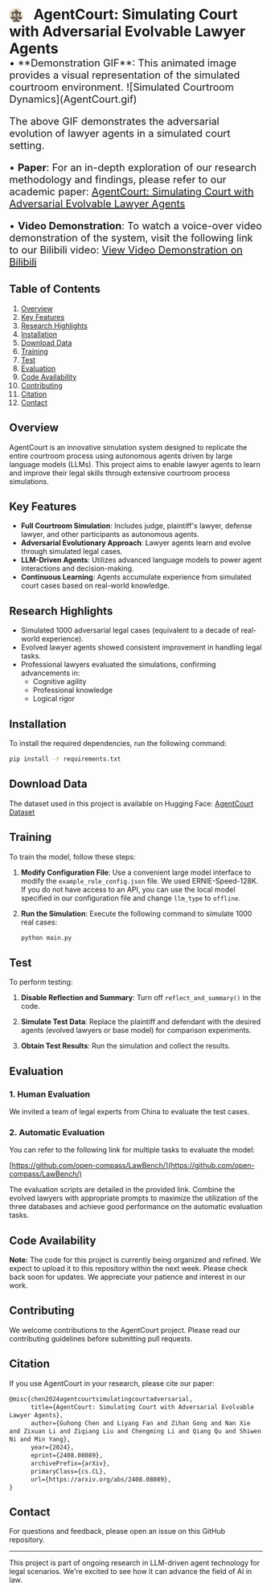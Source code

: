 <h1 id="agentcourt" style="display: inline;">
  <img src="io.png" alt="AgentCourt Logo" style="height: 1em; width: auto; margin-right: 0.5em; vertical-align: middle; display: inline;">
  AgentCourt: Simulating Court with Adversarial Evolvable Lawyer Agents
</h1>

<style>
.large-font {
  font-size: 20px; /* 你可以根据需要调整这个值 */
}
</style>

<div class="large-font">
  • **Demonstration GIF**: This animated image provides a visual representation of the simulated courtroom environment.
  ![Simulated Courtroom Dynamics](AgentCourt.gif)
  
  The above GIF demonstrates the adversarial evolution of lawyer agents in a simulated court setting.

  • **Paper**: For an in-depth exploration of our research methodology and findings, please refer to our academic paper:
  [AgentCourt: Simulating Court with Adversarial Evolvable Lawyer Agents](https://arxiv.org/abs/2408.08089)

  • **Video Demonstration**: To watch a voice-over video demonstration of the system, visit the following link to our Bilibili video:
  [View Video Demonstration on Bilibili](https://www.bilibili.com/video/BV1aXpUe3E6A?t=2323.7)
</div>
   
## Table of Contents

1. [Overview](#overview)
2. [Key Features](#key-features)
3. [Research Highlights](#research-highlights)
4. [Installation](#installation)
5. [Download Data](#download-data)
6. [Training](#training)
7. [Test](#test)
8. [Evaluation](#evaluation)
9. [Code Availability](#code-availability)
10. [Contributing](#contributing)
11. [Citation](#citation)
12. [Contact](#contact)

## Overview

AgentCourt is an innovative simulation system designed to replicate the entire courtroom process using autonomous agents driven by large language models (LLMs). This project aims to enable lawyer agents to learn and improve their legal skills through extensive courtroom process simulations.

## Key Features

- **Full Courtroom Simulation**: Includes judge, plaintiff's lawyer, defense lawyer, and other participants as autonomous agents.
- **Adversarial Evolutionary Approach**: Lawyer agents learn and evolve through simulated legal cases.
- **LLM-Driven Agents**: Utilizes advanced language models to power agent interactions and decision-making.
- **Continuous Learning**: Agents accumulate experience from simulated court cases based on real-world knowledge.

## Research Highlights

- Simulated 1000 adversarial legal cases (equivalent to a decade of real-world experience).
- Evolved lawyer agents showed consistent improvement in handling legal tasks.
- Professional lawyers evaluated the simulations, confirming advancements in:
  - Cognitive agility
  - Professional knowledge
  - Logical rigor

## Installation

To install the required dependencies, run the following command:

```bash
pip install -r requirements.txt
```

## Download Data

The dataset used in this project is available on Hugging Face:
[AgentCourt Dataset](https://huggingface.co/datasets/youzi517/AgentCourt)

## Training

To train the model, follow these steps:

1. **Modify Configuration File**: Use a convenient large model interface to modify the `example_role_config.json` file. We used ERNIE-Speed-128K. If you do not have access to an API, you can use the local model specified in our configuration file and change `llm_type` to `offline`.

2. **Run the Simulation**: Execute the following command to simulate 1000 real cases:

    ```bash
    python main.py
    ```

## Test

To perform testing:

1. **Disable Reflection and Summary**: Turn off `reflect_and_summary()` in the code.

2. **Simulate Test Data**: Replace the plaintiff and defendant with the desired agents (evolved lawyers or base model) for comparison experiments.

3. **Obtain Test Results**: Run the simulation and collect the results.

## Evaluation

### 1. Human Evaluation

We invited a team of legal experts from China to evaluate the test cases.

### 2. Automatic Evaluation

You can refer to the following link for multiple tasks to evaluate the model:

[https://github.com/open-compass/LawBench/](https://github.com/open-compass/LawBench/)

The evaluation scripts are detailed in the provided link. Combine the evolved lawyers with appropriate prompts to maximize the utilization of the three databases and achieve good performance on the automatic evaluation tasks.

## Code Availability

**Note:** The code for this project is currently being organized and refined. We expect to upload it to this repository within the next week. Please check back soon for updates. We appreciate your patience and interest in our work.

## Contributing

We welcome contributions to the AgentCourt project. Please read our contributing guidelines before submitting pull requests.


## Citation

If you use AgentCourt in your research, please cite our paper:

```
@misc{chen2024agentcourtsimulatingcourtadversarial,
      title={AgentCourt: Simulating Court with Adversarial Evolvable Lawyer Agents}, 
      author={Guhong Chen and Liyang Fan and Zihan Gong and Nan Xie and Zixuan Li and Ziqiang Liu and Chengming Li and Qiang Qu and Shiwen Ni and Min Yang},
      year={2024},
      eprint={2408.08089},
      archivePrefix={arXiv},
      primaryClass={cs.CL},
      url={https://arxiv.org/abs/2408.08089}, 
}
```

## Contact

For questions and feedback, please open an issue on this GitHub repository.

---

This project is part of ongoing research in LLM-driven agent technology for legal scenarios. We're excited to see how it can advance the field of AI in law.
